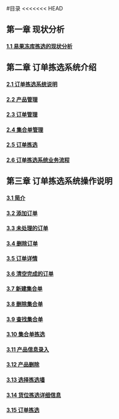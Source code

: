 #目录
<<<<<<< HEAD
## 第一章 现状分析
#### [1.1 易果冻库拣选的现状分析](1.0.md)

## 第二章 订单拣选系统介绍
#### [2.1 订单拣选系统说明](2.1.md)
#### [2.2 产品管理](2.2.md)
#### [2.3 订单管理](2.3.md)
#### [2.4 集合单管理](2.4.md)
#### [2.5 订单拣选](2.5.md)
#### [2.6 订单拣选系统业务流程](2.6.md)

## 第三章 订单拣选系统操作说明
#### [3.1 简介](3.1.md)
#### [3.2 添加订单](3.2.md)
#### [3.3 未处理的订单](3.3.md)
#### [3.4 删除订单](Evo)
#### [3.5 订单详情](Evo)
#### [3.6 清空完成的订单](3.6.md)
#### [3.7 新建集合单](3.7.md)
#### [3.8 删除集合单](3.8.md)
#### [3.9 查找集合单](3.9.md)
#### [3.10 集合单拣选](Juner)
#### [3.11 产品信息录入](Juner)
#### [3.12 产品删除](Juner)
#### [3.13 选择拣选墙](Luner)
#### [3.14 货位拣选详细信息](Luner)
#### [3.15 订单拣选](Luner)




